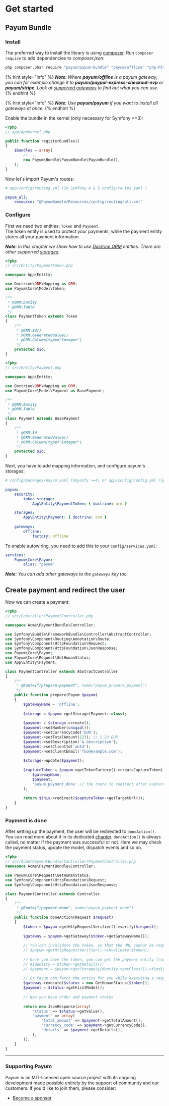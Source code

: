 # Get started

## Payum Bundle

### Install

The preferred way to install the library is using [composer](http://getcomposer.org/). Run `composer require` to add dependencies to _composer.json_:

```bash
php composer.phar require "payum/payum-bundle" "payum/offline" "php-http/guzzle7-adapter"
```

{% hint style="info" %}
_**Note**: Where **payum/offline** is a payum gateway, you can for example change it to **payum/paypal-express-checkout-nvp** or **payum/stripe**. Look at_ [_supported gateways_](../supported-gateways.md) _to find out what you can use._
{% endhint %}

{% hint style="info" %}
_**Note**: Use **payum/payum** if you want to install all gateways at once._
{% endhint %}

Enable the bundle in the kernel (only necessary for Symfony <=3):

```php
<?php
// app/AppKernel.php

public function registerBundles()
{
    $bundles = array(
        // ...
        new Payum\Bundle\PayumBundle\PayumBundle(),
    );
}
```

Now let's import Payum's routes:

```yaml
# app/config/routing.yml (In Symfony 4 & 5 config/routes.yaml )

payum_all:
    resource: "@PayumBundle/Resources/config/routing/all.xml"
```

### Configure

First we need two entities: `Token` and `Payment`.\
The token entity is used to protect your payments, while the payment entity stores all your payment information.

_**Note**: In this chapter we show how to use [Doctrine ORM](https://www.doctrine-project.org/projects/orm.html) entities. There are other supported [storages](storages.md)._

```php
<?php
// src/Entity/PaymentToken.php

namespace App\Entity;

use Doctrine\ORM\Mapping as ORM;
use Payum\Core\Model\Token;

/**
 * @ORM\Entity
 * @ORM\Table
 */
class PaymentToken extends Token
{
    /**
     * @ORM\Id()
     * @ORM\GeneratedValue()
     * @ORM\Column(type="integer")
     */
    protected $id;
}
```

```php
<?php
// src/Entity/Payment.php

namespace App\Entity;

use Doctrine\ORM\Mapping as ORM;
use Payum\Core\Model\Payment as BasePayment;

/**
 * @ORM\Entity
 * @ORM\Table
 */
class Payment extends BasePayment
{
    /**
     * @ORM\Id
     * @ORM\GeneratedValue()
     * @ORM\Column(type="integer")
     */
    protected $id;
}
```

Next, you have to add mapping information, and configure payum's storages:

```yml
# config/packages/payum.yaml (Smyonfy >=4) or app/config/config.yml (Symfony <=3)

payum:
    security:
        token_storage:
            App\Entity\PaymentToken: { doctrine: orm }

    storages:
        App\Entity\Payment: { doctrine: orm }
            
    gateways:
        offline:
            factory: offline
```

To enable autowiring, you need to add this to your `config/services.yaml`:
```yml
services:
    Payum\Core\Payum:
        alias: "payum"
```

_**Note**: You can add other gateways to the `gateways` key too._

## Create payment and redirect the user

Now we can create a payment:

```php
<?php
// src/Controller/PaymentController.php

namespace Acme\PaymentBundle\Controller;

use Symfony\Bundle\FrameworkBundle\Controller\AbstractController;
use Symfony\Component\Routing\Annotation\Route;
use Symfony\Component\HttpFoundation\Request;
use Symfony\Component\HttpFoundation\JsonResponse;
use Payum\Core\Payum;
use Payum\Core\Request\GetHumanStatus;
use App\Entity\Payment;

class PaymentController extends AbstractController
{
    /**
     * @Route("/prepare-payment", name="payum_prepare_payment")
     */
    public function prepare(Payum $payum) 
    {
        $gatewayName = 'offline';
        
        $storage = $payum->getStorage(Payment::class);
        
        $payment = $storage->create();
        $payment->setNumber(uniqid());
        $payment->setCurrencyCode('EUR');
        $payment->setTotalAmount(123); // 1.23 EUR
        $payment->setDescription('A description');
        $payment->setClientId('anId');
        $payment->setClientEmail('foo@example.com');
        
        $storage->update($payment);
        
        $captureToken = $payum->getTokenFactory()->createCaptureToken(
            $gatewayName, 
            $payment, 
            'payum_payment_done' // the route to redirect after capture
        );
        
        return $this->redirect($captureToken->getTargetUrl());    
    }
}
```

### Payment is done

After setting up the payment, the user will be redirected to `doneAction()`. You can read more about it in its dedicated [chapter](purchase-done-action.md). `doneAction()` is always called, no matter if the payment was successful or not. Here we may check the payment status, update the model, dispatch events and so on.

```php
<?php
// src/Acme/PaymentBundle/Controller/PaymentController.php
namespace Acme\PaymentBundle\Controller;

use Payum\Core\Request\GetHumanStatus;
use Symfony\Component\HttpFoundation\Request;
use Symfony\Component\HttpFoundation\JsonResponse;

class PaymentController extends Controller 
{
    /**
     * @Route("/payment-done", name="payum_payment_done")
     */
    public function doneAction(Request $request)
    {
        $token = $payum->getHttpRequestVerifier()->verify($request);
        
        $gateway = $payum->getGateway($token->getGatewayName());
        
        // You can invalidate the token, so that the URL cannot be requested any more:
        // $payum->getHttpRequestVerifier()->invalidate($token);
        
        // Once you have the token, you can get the payment entity from the storage directly. 
        // $identity = $token->getDetails();
        // $payment = $payum->getStorage($identity->getClass())->find($identity);
        
        // Or Payum can fetch the entity for you while executing a request (preferred).
        $gateway->execute($status = new GetHumanStatus($token));
        $payment = $status->getFirstModel();
        
        // Now you have order and payment status
        
        return new JsonResponse(array(
            'status' => $status->getValue(),
            'payment' => array(
                'total_amount' => $payment->getTotalAmount(),
                'currency_code' => $payment->getCurrencyCode(),
                'details' => $payment->getDetails(),
            ),
        ));
    }
}

```

***

### Supporting Payum

Payum is an MIT-licensed open source project with its ongoing development made possible entirely by the support of community and our customers. If you'd like to join them, please consider:

* [Become a sponsor](https://github.com/sponsors/Payum)
